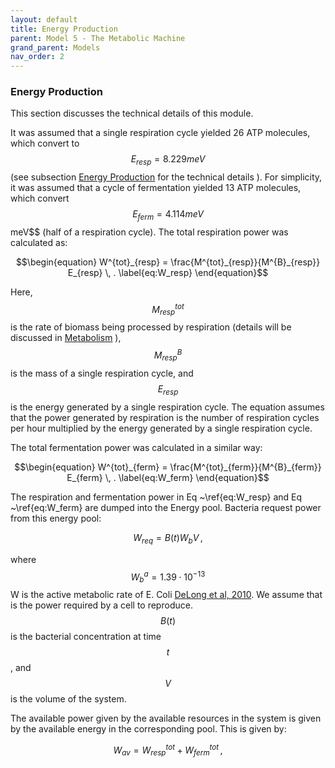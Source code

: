 ```yaml
---
layout: default
title: Energy Production
parent: Model 5 - The Metabolic Machine
grand_parent: Models
nav_order: 2
---
```


### Energy Production

This section discusses the technical details of this module.

It was assumed that a single respiration cycle yielded 26 ATP molecules, which convert to $$E_{resp}=8.229 meV$$ 
(see subsection [Energy Production](https://sergiocobolopez.github.io/Workshop_ESA/GoldSim_Models/Model_5%20-%20Metabolism.html) for the technical details ).
For simplicity, it was assumed that a cycle of fermentation yielded 13 ATP molecules, which convert $$E_{ferm}=4.114 meV$$ meV$$ (half of a respiration cycle).
The total respiration power was calculated as:

$$\begin{equation}
W^{tot}_{resp} = \frac{M^{tot}_{resp}}{M^{B}_{resp}} E_{resp} \, .
\label{eq:W_resp}
\end{equation}$$

Here, $$M^{tot}_{resp}$$ is the rate of biomass being processed by respiration (details will be discussed in [Metabolism](https://sergiocobolopez.github.io/Workshop_ESA/GoldSim_Models/Model_5-Metabolism.html) ), $$M^{B}_{resp}$$ is
the mass of a single respiration cycle, and $$E_{resp}$$ is the energy generated by a single respiration cycle. The equation assumes that the power generated by respiration is the number of respiration cycles per hour multiplied by the
energy generated by a single respiration cycle.

The total fermentation power was calculated in a similar way:

$$\begin{equation}
W^{tot}_{ferm} = \frac{M^{tot}_{ferm}}{M^{B}_{ferm}} E_{ferm} \, .
\label{eq:W_ferm}
\end{equation}$$

The respiration and fermentation power in Eq ~\ref{eq:W_resp} and Eq ~\ref{eq:W_ferm} are dumped into the Energy pool. Bacteria request power from this energy pool:

$$\begin{equation}
W_{req}=B(t) W_b V \, ,
\label{W_tot}
\end{equation}$$

where $$W^a_b=1.39 \cdot 10^{-13}$$ W is the active metabolic rate of E. Coli [DeLong et al, 2010](https://doi.org/10.1073/pnas.1007783107). We assume that is the power required by a cell to reproduce. $$B(t)$$ is the bacterial 
concentration at time $$t$$, and $$V$$ is the volume of the system.

The available power given by the available resources in the system is given by the available energy in the corresponding pool. This is given by:

$$\begin{equation}
W_{av}= W^{tot}_{resp} + W^{tot}_{ferm} \, ,
\label{W_av}
\end{equation}$$

